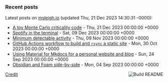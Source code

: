 ### Recent posts

<!-- blog starts -->
Latest posts on [msleigh.io](https://msleigh.io/) (updated Thu, 21 Dec 2023 14:30:31 -0000):
- [A toy Monte Carlo criticality code](https://msleigh.io/blog/2023/12/21/a-toy-monte-carlo-criticality-code/) - Thu, 21 Dec 2023 00:00:00 +0000
- [Spotify in the terminal](https://msleigh.io/blog/2023/12/09/spotify-in-the-terminal/) - Sat, 09 Dec 2023 00:00:00 +0000
- [Minimum detectable activity](https://msleigh.io/blog/2023/11/09/minimum-detectable-activity/) - Thu, 09 Nov 2023 00:00:00 +0000
- [GitHub Actions workflow to build and `rsync` a static site](https://msleigh.io/blog/2023/10/30/github-actions-workflow-to-build-and-rsync-a-static-site/) - Mon, 30 Oct 2023 00:00:00 +0000
- [Using Material for Mkdocs for a personal website and blog](https://msleigh.io/blog/2023/09/24/using-material-for-mkdocs-for-a-personal-website-and-blog/) - Sun, 24 Sep 2023 00:00:00 +0000
- [Obsidian and Foam side-by-side](https://msleigh.io/blog/2023/09/04/obsidian-and-foam-side-by-side/) - Mon, 04 Sep 2023 00:00:00 +0000
<!-- blog ends -->

<a href="https://github.com/msleigh/msleigh/actions"><img src="https://github.com/msleigh/msleigh/actions/workflows/build.yml/badge.svg" align="right" alt="Build README"></a>
<a href="https://simonwillison.net/2020/Jul/10/self-updating-profile-readme/">Credit</a>
